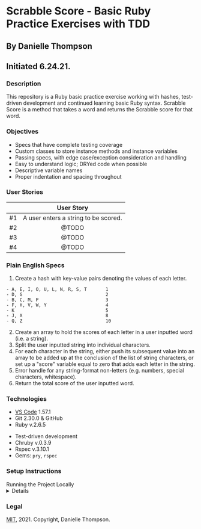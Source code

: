 # Scrabble Score - Basic Ruby Practice Exercises with TDD

## By Danielle Thompson

## Initiated 6.24.21.

### Description

This repository is a Ruby basic practice exercise working with hashes, test-driven development and continued learning basic Ruby syntax. Scrabble Score is a method that takes a word and returns the Scrabble score for that word.

### Objectives

- Specs that have complete testing coverage
- Custom classes to store instance methods and instance variables
- Passing specs, with edge case/exception consideration and handling
- Easy to understand logic; DRYed code when possible
- Descriptive variable names
- Proper indentation and spacing throughout

### User Stories

|   	|  User Story 	|
|:-:	|:-:	|
|  #1 	|  A user enters a string to be scored.	|
|  #2 	|  @TODO 	|
|  #3 	|  @TODO 	|
|  #4 	|  @TODO	|

### Plain English Specs

1. Create a hash with key-value pairs denoting the values of each letter.

```
- A, E, I, O, U, L, N, R, S, T       1
- D, G                               2
- B, C, M, P                         3
- F, H, V, W, Y                      4
- K                                  5
- J, X                               8
- Q, Z                               10
```

2. Create an array to hold the scores of each letter in a user inputted word (i.e. a string).
3. Split the user inputted string into individual characters.
4. For each character in the string, either push its subsequent value into an array to be added up at the conclusion of the list of string characters, or set up a "score" variable equal to zero that adds each letter in the string.
5. Error handle for any string-format non-letters (e.g. numbers, special characters, whitespace).
6. Return the total score of the user inputted word.

### Technologies

- [VS Code](https://code.visualstudio.com/) 1.57.1
- Git 2.30.0 & GitHub
- Ruby v.2.6.5
<!-- - Docker v.20.10.6 -->
- Test-driven development
- Chruby v.0.3.9
- Rspec v.3.10.1
- Gems: `pry`, `rspec`

### Setup Instructions

<summary> Running the Project Locally </summary>
  <details>

###### For Mac Users - Git, Ruby, Chruby

1. Access Terminal in your Finder, and open a new window. Install the package manager, [Homebrew](https://brew.sh/), on your device by entering this line of code in Terminal: `/bin/bash -c "$(curl -fsSL https://raw.githubusercontent.com/Homebrew/install/HEAD/install.sh)"`.
2. Ensure Homebrew packages are run with this line of code: `echo 'export PATH=/usr/local/bin:$PATH' >> ~/.bash_profile`.
3. Once homebrew is installed, install Git, a version control system for code writers, with this line of code `brew install git`.
4. Now, install ruby-install, a tool for installing different versions of Ruby, through Homebrew with the following command: `brew install ruby-install`.
5. Once ruby-install is on your local machine, run the command `ruby-install ruby 2.6.5` to install Ruby. (MacOS comes with Ruby automatically included in its system files, but this specific version of Ruby is needed for this application.)
6. Run `brew install chruby` next, to install chruby, a program that manages which versions of Ruby your system is using.
7. Finally, verify that you can install Rails: `gem install rails -v 5.2.0`.

(RVM, Ruby Version Manager, may also work instead of ruby-install and chruby if you already have that installed on your local environment.)

###### For Windows Users - Git

- Open a new Command Prompt window by typing "Cmd" in your computer's search bar.
- Determine whether you have 32-bit or 64-bit Windows by following these [instructions](https://support.microsoft.com/en-us/help/13443/windows-which-version-am-i-running).
- Go to [Git Bash](https://gitforwindows.org/), click on the "Download" button, and download the corresponding exe file from the Git for Windows site.
- Follow the instructions in the set up menu.

###### For Windows Users - Ruby

Installation of Ruby with Windows OS can be a difficult, personalized task. For this reason and as a Mac user myself, I unfortunately cannot provide exacting details of how to get Ruby up and running if you have a Windows machine. However, I will provide the following resources for you to help you hack your way into a Ruby set up on a Windows machine:

- On Windows, the easiest way to install Ruby is with the [RubyInstaller](https://rubyinstaller.org/downloads/). Make sure to install the Ruby+Devkit 2.6.6-2 version, to have a compatible version with the tools used in this application. There is both a 64 bit (x64) and 86 bit (x86) version available, so make sure to know whic version your machine is using.
- If you have trouble installing Ruby on your computer, you can try an online development environment like SourceLair.
- [This resource lesson](https://www.learnhowtoprogram.com/ruby-and-rails/getting-started-with-ruby/installing-ruby) from [Epicodus](https://www.epicodus.com) Code School additionally might have some additional tips for you if you run into environment issues.

###### Accessing the Project Code

1. Once you have Git installed on your computer, go to this [GitHub repository](https://github.com/danitcodes/scrabble-ruby).
2a. Clone this application in your Terminal/CLI with the following commands:

  - `cd Desktop`
  - `git clone https://github.com/danitcodes/scrabble-ruby.git`

2b. Alternatively, you can click the "Download ZIP" option to get a local copy of the code.
3. Once a copy of the project is on your machine, open the project in the code editor of your choice, or in VS Code with the following commands:

  - `cd scrabble-ruby`
  - `code .`

4 (Optional). If you run into any issues with Ruby versioning, check which version of Ruby you're currently using with the command `ruby -v`, and use the command `chruby ruby-#.#.#` where the # signs are replaced by the version you want to switch to between available Ruby versions within your local environment.<br/>
5 (Optional). If you need to (re-)install the Gemfile.lock at any point, run `bundle install`. If you make any changes to the Ruby Gems included in the project, run `bundle update <gem-name-here>`.<br/>
6 (Optional). The Gem 'rspec' should automatically be installed through the Gemfile, but if it doesn't you can run `gem install rspec` inside of the top level of the project's folder from your Terminal/CLI.<br/>
7. To run tests, enter the CLI command `rspec` in the root directory of your project.

</details>

### Legal

[MIT](https://opensource.org/licenses/MIT), 2021. Copyright, Danielle Thompson.
